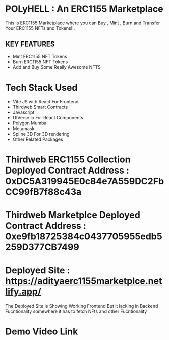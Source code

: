 # POLyHELL : An ERC1155 Marketplace 
This is ERC1155 Marketplace where you can Buy , Mint , Burn and Transfer Your ERC1155 NFTs and Tokens!!.

## KEY FEATURES
- Mint ERC1155 NFT Tokens
- Burn ERC1155 NFT Tokens
- Add and Buy Some Really Awesome NFTS

# Tech Stack Used
- Vite JS with React For Frontend
- Thirdweb Smart Contracts
- Javascript
- UIVerse.io For React Components
- Polygon Mumbai
- Metamask
- Spline 3D For 3D rendering 
- Other Related Packages

# Thirdweb ERC1155 Collection Deployed Contract Address : 0xDC5A319945E0c84e7A559DC2FbCC99fB7f88c43a
# Thirdweb Marketplce Deployed Contract Address : 0xe9fb18725384c0437705955edb5259D377CB7499

# Deployed Site : https://adityaerc1155marketplce.netlify.app/ 
The Deployed Site is Showing Working Frontend But it lacking in Backend Fucntionality somewhere it has to fetch NFts and other Fucntionality

# Demo Video Link

